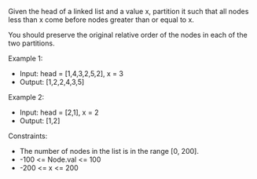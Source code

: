 Given the head of a linked list and a value x, partition it such that all nodes less than x come before nodes greater than or equal to x.

You should preserve the original relative order of the nodes in each of the two partitions.

Example 1:


- Input: head = [1,4,3,2,5,2], x = 3
- Output: [1,2,2,4,3,5]

Example 2:
- Input: head = [2,1], x = 2
- Output: [1,2]

Constraints:
- The number of nodes in the list is in the range [0, 200].
- -100 <= Node.val <= 100
- -200 <= x <= 200